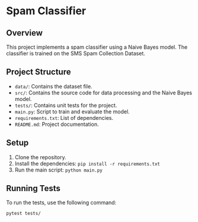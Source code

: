 # Spam Classifier

## Overview
This project implements a spam classifier using a Naive Bayes model. The classifier is trained on the SMS Spam Collection Dataset.

## Project Structure
- `data/`: Contains the dataset file.
- `src/`: Contains the source code for data processing and the Naive Bayes model.
- `tests/`: Contains unit tests for the project.
- `main.py`: Script to train and evaluate the model.
- `requirements.txt`: List of dependencies.
- `README.md`: Project documentation.

## Setup
1. Clone the repository.
2. Install the dependencies: `pip install -r requirements.txt`
3. Run the main script: `python main.py`

## Running Tests
To run the tests, use the following command:
```bash
pytest tests/
